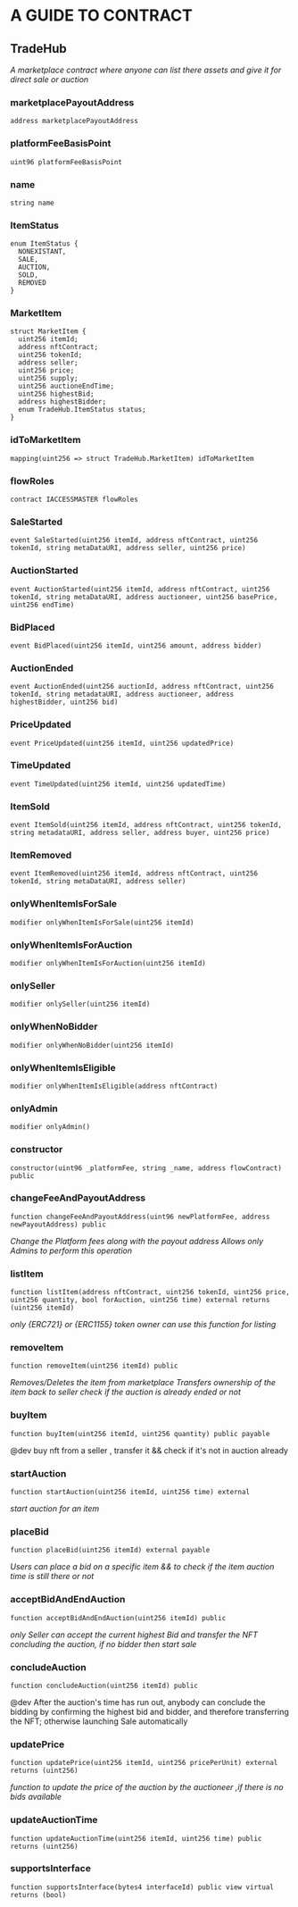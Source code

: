 # A GUIDE TO CONTRACT

## TradeHub

_A marketplace contract where anyone can list there assets and give it for direct sale or auction_


### marketplacePayoutAddress

```solidity
address marketplacePayoutAddress
```

### platformFeeBasisPoint

```solidity
uint96 platformFeeBasisPoint
```

### name

```solidity
string name
```

### ItemStatus

```solidity
enum ItemStatus {
  NONEXISTANT,
  SALE,
  AUCTION,
  SOLD,
  REMOVED
}
```

### MarketItem

```solidity
struct MarketItem {
  uint256 itemId;
  address nftContract;
  uint256 tokenId;
  address seller;
  uint256 price;
  uint256 supply;
  uint256 auctioneEndTime;
  uint256 highestBid;
  address highestBidder;
  enum TradeHub.ItemStatus status;
}
```

### idToMarketItem

```solidity
mapping(uint256 => struct TradeHub.MarketItem) idToMarketItem
```

### flowRoles

```solidity
contract IACCESSMASTER flowRoles
```

### SaleStarted

```solidity
event SaleStarted(uint256 itemId, address nftContract, uint256 tokenId, string metaDataURI, address seller, uint256 price)
```

### AuctionStarted

```solidity
event AuctionStarted(uint256 itemId, address nftContract, uint256 tokenId, string metaDataURI, address auctioneer, uint256 basePrice, uint256 endTime)
```

### BidPlaced

```solidity
event BidPlaced(uint256 itemId, uint256 amount, address bidder)
```

### AuctionEnded

```solidity
event AuctionEnded(uint256 auctionId, address nftContract, uint256 tokenId, string metadataURI, address auctioneer, address highestBidder, uint256 bid)
```

### PriceUpdated

```solidity
event PriceUpdated(uint256 itemId, uint256 updatedPrice)
```

### TimeUpdated

```solidity
event TimeUpdated(uint256 itemId, uint256 updatedTime)
```

### ItemSold

```solidity
event ItemSold(uint256 itemId, address nftContract, uint256 tokenId, string metadataURI, address seller, address buyer, uint256 price)
```

### ItemRemoved

```solidity
event ItemRemoved(uint256 itemId, address nftContract, uint256 tokenId, string metaDataURI, address seller)
```

### onlyWhenItemIsForSale

```solidity
modifier onlyWhenItemIsForSale(uint256 itemId)
```

### onlyWhenItemIsForAuction

```solidity
modifier onlyWhenItemIsForAuction(uint256 itemId)
```

### onlySeller

```solidity
modifier onlySeller(uint256 itemId)
```

### onlyWhenNoBidder

```solidity
modifier onlyWhenNoBidder(uint256 itemId)
```

### onlyWhenItemIsEligible

```solidity
modifier onlyWhenItemIsEligible(address nftContract)
```

### onlyAdmin

```solidity
modifier onlyAdmin()
```

### constructor

```solidity
constructor(uint96 _platformFee, string _name, address flowContract) public
```

### changeFeeAndPayoutAddress

```solidity
function changeFeeAndPayoutAddress(uint96 newPlatformFee, address newPayoutAddress) public
```

_Change the Platform fees along with the payout address
  Allows only Admins to perform this operation_

### listItem

```solidity
function listItem(address nftContract, uint256 tokenId, uint256 price, uint256 quantity, bool forAuction, uint256 time) external returns (uint256 itemId)
```

_only {ERC721} or {ERC1155} token owner can use this function for listing_

### removeItem

```solidity
function removeItem(uint256 itemId) public
```

_Removes/Deletes  the item from marketplace
Transfers ownership of the item back to seller
check if the auction is already ended or not_

### buyItem

```solidity
function buyItem(uint256 itemId, uint256 quantity) public payable
```

@dev buy nft from a seller , transfer it &&
 check if it's not in auction already

### startAuction

```solidity
function startAuction(uint256 itemId, uint256 time) external
```

_start auction for an item_

### placeBid

```solidity
function placeBid(uint256 itemId) external payable
```

_Users can place a bid on a specific item &&
to check if the item auction time is still there or not_

### acceptBidAndEndAuction

```solidity
function acceptBidAndEndAuction(uint256 itemId) public
```

_only Seller can accept the current highest Bid and transfer the NFT concluding the auction,
if no bidder then start sale_

### concludeAuction

```solidity
function concludeAuction(uint256 itemId) public
```

@dev After the auction's time has run out, anybody can conclude the
bidding by confirming the highest bid and bidder, and
therefore transferring the NFT; otherwise launching Sale automatically

### updatePrice

```solidity
function updatePrice(uint256 itemId, uint256 pricePerUnit) external returns (uint256)
```

_function to update the price of the auction
by the auctioneer ,if there is no bids available_

### updateAuctionTime

```solidity
function updateAuctionTime(uint256 itemId, uint256 time) public returns (uint256)
```

### supportsInterface

```solidity
function supportsInterface(bytes4 interfaceId) public view virtual returns (bool)
```